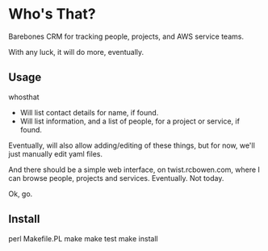 # Who's That?

Barebones CRM for tracking people, projects, and AWS service teams.

With any luck, it will do more, eventually.

## Usage

whosthat <name>

* Will list contact details for name, if found.
* Will list information, and a list of people, for a project or service,
  if found.

Eventually, will also allow adding/editing of these things, but for now,
we'll just manually edit yaml files.

And there should be a simple web interface, on twist.rcbowen.com, where
I can browse people, projects and services. Eventually. Not today.

Ok, go.

## Install

perl Makefile.PL
make
make test
make install

